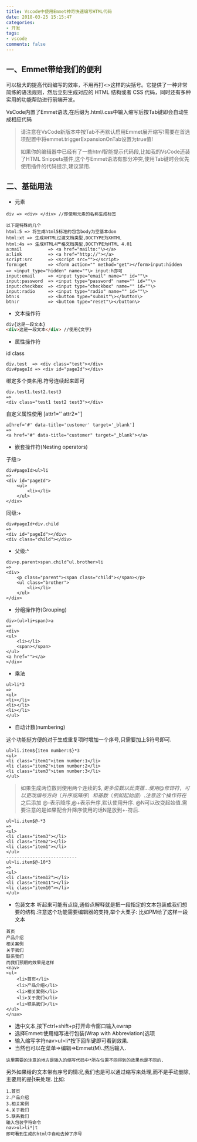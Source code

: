 ```yaml
---
title: Vscode中使用Emmet神奇快速编写HTML代码 
date: 2018-03-25 15:15:47
categories:
- 开发
tags:
- vscode
comments: false
---
```


## 一、Emmet带给我们的便利
可以极大的提高代码编写的效率，不用再打<>这样的尖括号。它提供了一种非常简练的语法规则，然后立刻生成对应的 HTML 结构或者 CSS 代码，同时还有多种实用的功能帮助进行前端开发。

VsCode内置了Emmet语法,在后缀为.html/.css中输入缩写后按Tab键即会自动生成相应代码

> 请注意在VsCode新版本中按Tab不再默认启用Emmet展开缩写!需要在首选项配置中将emmet.triggerExpansionOnTab设置为true值!
> 
> 如果你的编辑器中已经有了一些html智能提示代码段,比如我的VsCode还装了HTML Snippets插件,这个与Emmet语法有部分冲突,使用Tab键时会优先使用插件的代码提示,建议禁用.

## 二、基础用法
- 元素

```
div => <div> </div> //即使用元素的名称生成标签

以下是特殊的几个
html:5 => 将生成html5标准的包含body为空基本dom
html:xt => 生成XHTML过渡文档类型,DOCTYPE为XHTML
html:4s => 生成HTML4严格文档类型,DOCTYPE为HTML 4.01
a:mail          => <a href="mailto:"\></a>
a:link          => <a href="http://"></a>
script:src      => <script src=""></script>
form:get        => <form action="" method="get"></form>input:hidden    => <input type="hidden" name=""\> input:h亦可
input:email     => <input type="email" name="" id=""\>
input:password  => <input type="password" name="" id=""\>
input:checkbox  => <input type="checkbox" name="" id=""\>
input:radio     => <input type="radio" name="" id=""\>
btn:s           => <button type="submit"\></button\>
btn:r           => <button type="reset"\></button\>
```

- 文本操作符


```html
div{这是一段文本}
<div>这是一段文本</div> //使用{文字}
```

- 属性操作符

id class

```
div.test  => <div class="test"></div>
div#pageId => <div id="pageId"></div>
```

绑定多个类名用.符号连续起来即可


```
div.test1.test2.test3
=>
<div class="test1 test2 test3"></div>
```

自定义属性使用 [attr1=’’ attr2=’’]

```
a[href='#' data-title='customer' target='_blank']
=>
<a href="#" data-title="customer" target="_blank"></a>
```

- 嵌套操作符(Nesting operators)

子级:>

```
div#pageId>ul>li 
=> 
<div id="pageId">
    <ul>
        <li></li>
    </ul>
</div>
```


同级:+

```
div#pageId+div.child
=>
<div id="pageId"></div>
<div class="child"></div>
```



- 父级:^


```
div>p.parent>span.child^ul.brother>li
=>
<div>
    <p class="parent"><span class="child"></span></p>
    <ul class="brother">
        <li></li>
    </ul>
</div>
```

- 分组操作符(Grouping)

```
div>(ul>li+span)>a
=>
<div>
<ul>
    <li></li>
    <span></span>
</ul>
<a href=""></a>
</div>
```

- 乘法

```
ul>li*3
=>
<ul>
<li></li>
<li></li>
<li></li>
</ul>
```

- 自动计数(numbering)

这个功能挺方便的对于生成重复项时增加一个序号,只需要加上$符号即可.

```
ul>li.item${item number:$}*3
<ul>
<li class="item1">item number:1</li>
<li class="item2">item number:2</li>
<li class="item3">item number:3</li>
</ul>
```

> 如果生成两位数则使用两个连续的$$,更多位数以此类推…
> 使用@修饰符，可以更改编号方向（升序或降序）和基数（例如起始值）.注意这个操作符在$之后添加
> @-表示降序,@+表示升序,默认使用升序.
> @N可以改变起始值.需要注意的是如果配合升降序使用的话N是放到+-符后.

```
ul>li.item$@-*3
=>
<ul>
<li class="item3"></li>
<li class="item2"></li>
<li class="item1"></li>
</ul>
---------------------------
ul>li.item$@-10*3
=>
<ul>
<li class="item12"></li>
<li class="item11"></li>
<li class="item10"></li>
</ul>
```

- 包装文本
听起来可能有点绕,通俗点解释就是把一段指定的文本包装成我们想要的结构.注意这个功能需要编辑器的支持,举个大栗子:
比如PM给了这样一段文本

```
首页
产品介绍
相关案例
关于我们
联系我们
而我们预期的效果是这样
<nav>
<ul>
    <li>首页</li>
    <li>产品介绍</li>
    <li>相关案例</li>
    <li>关于我们</li>
    <li>联系我们</li>
</ul>
</nav>
```

- 选中文本,按下ctrl+shift+p打开命令窗口输入ewrap
- 选择Emmet:使用缩写进行包装(Wrap with Abbreviation)选项
- 输入缩写字符nav>ul>li*按下回车键即可看到效果.
- 当然也可以在菜单=>编辑=>Emmet(M)..然后输入.

```
这里需要的注意的地方是输入的缩写代码中*所在位置不同得到的效果也是不同的.
```

另外如果给的文本带有序号的情况,我们也是可以通过缩写来处理,而不是手动删除,主要用的是|t来处理.
比如:


```
1.首页
2.产品介绍
3.相关案例
4.关于我们
5.联系我们
输入包装字符命令
nav>ul>li*|t
即可看到生成的html中自动去掉了序号
```
